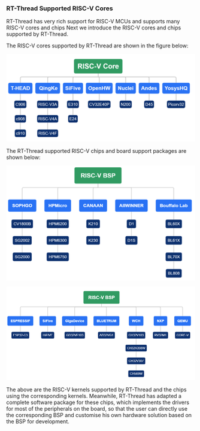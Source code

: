 ### RT-Thread Supported RISC-V Cores

RT-Thread has very rich support for RISC-V MCUs and supports many RISC-V cores and chips Next we introduce the RISC-V cores and chips supported by RT-Thread.

The RISC-V cores supported by RT-Thread are shown in the figure below:

![](figures/riscv_core.png)

The RT-Thread supported RISC-V chips and board support packages are shown below:

![](figures/riscv_bsp1.png)

![](figures/riscv_bsp2.png)

The above are the RISC-V kernels supported by RT-Thread and the chips using the corresponding kernels. Meanwhile, RT-Thread has adapted a complete software package for these chips, which implements the drivers for most of the peripherals on the board, so that the user can directly use the corresponding BSP and customise his own hardware solution based on the BSP for development.



